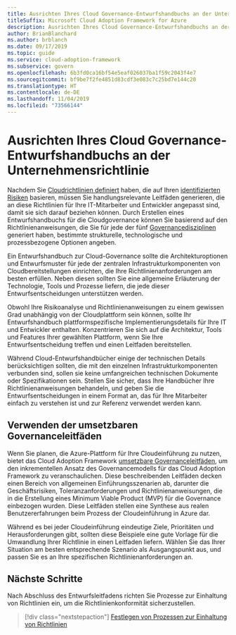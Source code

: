 ```yaml
---
title: Ausrichten Ihres Cloud Governance-Entwurfshandbuchs an der Unternehmensrichtlinie
titleSuffix: Microsoft Cloud Adoption Framework for Azure
description: Ausrichten Ihres Cloud Governance-Entwurfshandbuchs an der Unternehmensrichtlinie
author: BrianBlanchard
ms.author: brblanch
ms.date: 09/17/2019
ms.topic: guide
ms.service: cloud-adoption-framework
ms.subservice: govern
ms.openlocfilehash: 6b3fd0ca16bf54e5eaf026037ba1f59c2043f4e7
ms.sourcegitcommit: bf9be7f2fe4851d83cdf3e083c7c25bd7e144c20
ms.translationtype: HT
ms.contentlocale: de-DE
ms.lasthandoff: 11/04/2019
ms.locfileid: "73566144"
---
```

# <a name="align-your-cloud-governance-design-guide-with-corporate-policy"></a>Ausrichten Ihres Cloud Governance-Entwurfshandbuchs an der Unternehmensrichtlinie

Nachdem Sie [Cloudrichtlinien definiert](./policy-definition.md) haben, die auf Ihren [identifizierten Risiken](./business-risk.md) basieren, müssen Sie handlungsrelevante Leitfäden generieren, die an diese Richtlinien für Ihre IT-Mitarbeiter und Entwickler angepasst sind, damit sie sich darauf beziehen können. Durch Erstellen eines Entwurfshandbuchs für die Cloudgovernance können Sie basierend auf den Richtlinienanweisungen, die Sie für jede der fünf [Governancedisziplinen](../governance-disciplines.md) generiert haben, bestimmte strukturelle, technologische und prozessbezogene Optionen angeben.

Ein Entwurfshandbuch zur Cloud-Governance sollte die Architekturoptionen und Entwurfsmuster für jede der zentralen Infrastrukturkomponenten von Cloudbereitstellungen einrichten, die Ihre Richtlinienanforderungen am besten erfüllen. Neben diesen sollten Sie eine allgemeine Erläuterung der Technologie, Tools und Prozesse liefern, die jede dieser Entwurfsentscheidungen unterstützen werden.

Obwohl Ihre Risikoanalyse und Richtlinienanweisungen zu einem gewissen Grad unabhängig von der Cloudplattform sein können, sollte Ihr Entwurfshandbuch plattformspezifische Implementierungsdetails für Ihre IT und Entwickler enthalten. Konzentrieren Sie sich auf die Architektur, Tools und Features Ihrer gewählten Plattform, wenn Sie Ihre Entwurfsentscheidung treffen und einen Leitfaden bereitstellen.

Während Cloud-Entwurfshandbücher einige der technischen Details berücksichtigen sollten, die mit den einzelnen Infrastrukturkomponenten verbunden sind, sollen sie keine umfangreichen technischen Dokumente oder Spezifikationen sein. Stellen Sie sicher, dass Ihre Handbücher Ihre Richtlinienanweisungen behandeln, und geben Sie die Entwurfsentscheidungen in einem Format an, das für Ihre Mitarbeiter einfach zu verstehen ist und zur Referenz verwendet werden kann.

<!-- markdownlint-enable MD033 -->

## <a name="use-the-actionable-governance-guides"></a>Verwenden der umsetzbaren Governanceleitfäden

Wenn Sie planen, die Azure-Plattform für Ihre Cloudeinführung zu nutzen, bietet das Cloud Adoption Framework [umsetzbare Governanceleitfäden](../guides/index.md), um den inkrementellen Ansatz des Governancemodells für das Cloud Adoption Framework zu veranschaulichen. Diese beschreibenden Leitfäden decken einen Bereich von allgemeinen Einführungsszenarien ab, darunter die Geschäftsrisiken, Toleranzanforderungen und Richtlinienanweisungen, die in die Erstellung eines Minimum Viable Product (MVP) für die Governance einbezogen wurden. Diese Leitfäden stellen eine Synthese aus realen Benutzererfahrungen beim Prozess der Cloudeinführung in Azure dar.

Während es bei jeder Cloudeinführung eindeutige Ziele, Prioritäten und Herausforderungen gibt, sollten diese Beispiele eine gute Vorlage für die Umwandlung Ihrer Richtlinie in einen Leitfaden liefern. Wählen Sie das Ihrer Situation am besten entsprechende Szenario als Ausgangspunkt aus, und passen Sie es an Ihre spezifischen Richtlinienanforderungen an.

## <a name="next-steps"></a>Nächste Schritte

Nach Abschluss des Entwurfsleitfadens richten Sie Prozesse zur Einhaltung von Richtlinien ein, um die Richtlinienkonformität sicherzustellen.

> [!div class="nextstepaction"]
> [Festlegen von Prozessen zur Einhaltung von Richtlinien](./processes.md)
